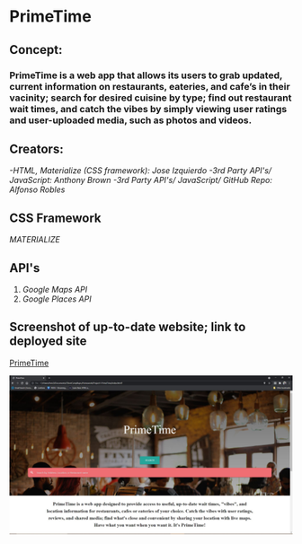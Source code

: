 # PrimeTime

## Concept:


### PrimeTime is a web app that allows its users to grab updated, current information on restaurants, eateries, and cafe’s in their vacinity; search for desired cuisine by type; find out restaurant wait times, and catch the vibes by simply viewing user ratings and user-uploaded media, such as photos and videos.

## Creators:

*-HTML, Materialize (CSS framework): Jose Izquierdo* 
*-3rd Party API's/ JavaScript: Anthony Brown*
*-3rd Party API's/ JavaScript/ GitHub Repo: Alfonso Robles*

## CSS Framework
*MATERIALIZE*

## API's
1. *Google Maps API*
2. *Google Places API*

## Screenshot of up-to-date website; link to deployed site

[PrimeTime](https://fons3517.github.io/Project1-PrimeTime/)

![Image of PrimeTime webpage](./Assets/Photos/PrimeTime.JPG)

